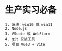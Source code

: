 # 生产实习必备

    1. 系统：win10 或 win11
    2. Node.js
    3. VScode 或 WebStorm
    4. git 安装工具
    5. 项目 Vue3 + Vite